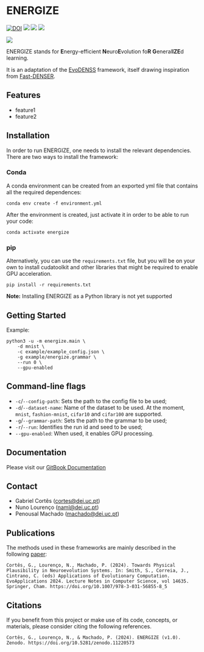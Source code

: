 # ENERGIZE
[![DOI](https://zenodo.org/badge/DOI/10.5281/zenodo.11220573.svg)](https://doi.org/10.5281/zenodo.11220573) [![](https://img.shields.io/badge/Python-3.10-blue.svg)](https://www.python.org/downloads/) [![](https://img.shields.io/badge/PyTorch-2.2.0-blue.svg)](https://pytorch.org/get-started/previous-versions/) [![](https://img.shields.io/badge/cudatoolkit-12.1.0-blue.svg)](https://developer.nvidia.com/cuda-downloads/)

[![](https://img.shields.io/badge/License-Apache_2.0-green.svg)]()

<!---
![t](https://img.shields.io/badge/status-maintained-green.svg)
[![](https://img.shields.io/github/license/adrianovinhas/fast-denser-adriano.svg)](https://github.com/adrianovinhas/fast-denser-adriano/blob/master/LICENSE.md)
-->

ENERGIZE stands for **E**nergy-efficient **N**euro**E**volution fo**R** **G**eneral**IZE**d learning.

It is an adaptation of the [EvoDENSS](https://github.com/adrianovinhas/evodenss/) framework, itself drawing inspiration from [Fast-DENSER](https://github.com/fillassuncao/fast-denser3).


## Features

* feature1
* feature2


## Installation

In order to run ENERGIZE, one needs to install the relevant dependencies. There are two ways to install the framework:

### Conda

A conda environment can be created from an exported yml file that contains all the required dependences:

```
conda env create -f environment.yml
```

After the environment is created, just activate it in order to be able to run your code:

```
conda activate energize
```

### pip

Alternatively, you can use the `requirements.txt` file, but you will be on your own to install cudatoolkit and other libraries that might be required to enable GPU acceleration.

```
pip install -r requirements.txt
```

**Note:** Installing ENERGIZE as a Python library is not yet supported

## Getting Started

Example:

```
python3 -u -m energize.main \
    -d mnist \
    -c example/example_config.json \
    -g example/energize.grammar \
    --run 0 \
    --gpu-enabled
```

## Command-line flags

- `-c`/`--config-path`: Sets the path to the config file to be used;
- `-d`/`--dataset-name`: Name of the dataset to be used. At the moment, `mnist`, `fashion-mnist`, `cifar10` and `cifar100` are supported.
- `-g`/`--grammar-path`: Sets the path to the grammar to be used;
- `-r`/`--run`: Identifies the run id and seed to be used;
- `--gpu-enabled`: When used, it enables GPU processing.


## Documentation
Please visit our [GitBook Documentation](https://bai-cisuc.gitbook.io/energize)

<!-- ## Contributing -->

<!-- ## License -->

## Contact

- Gabriel Cortês (cortes@dei.uc.pt)
- Nuno Lourenço (naml@dei.uc.pt)
- Penousal Machado (machado@dei.uc.pt)


## Publications
The methods used in these frameworks are mainly described in the following [paper](https://arxiv.org/abs/2401.17733):

```
Cortês, G., Lourenço, N., Machado, P. (2024). Towards Physical Plausibility in Neuroevolution Systems. In: Smith, S., Correia, J., Cintrano, C. (eds) Applications of Evolutionary Computation. EvoApplications 2024. Lecture Notes in Computer Science, vol 14635. Springer, Cham. https://doi.org/10.1007/978-3-031-56855-8_5
```

## Citations

If you benefit from this project or make use of its code, concepts, or materials, please consider citing the following references.

```
Cortês, G., Lourenço, N., & Machado, P. (2024). ENERGIZE (v1.0). Zenodo. https://doi.org/10.5281/zenodo.11220573
```
